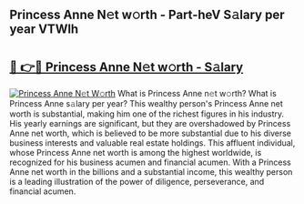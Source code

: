 ## Princess Anne N𝚎t w𝚘rth - Part-heV S𝚊lary per year VTWlh

# <h2><a href="http://gc2jq7y.nevu.top/?p=Princess+Anne">🔗 👉🔴 Princess Anne N𝚎t w𝚘rth - S𝚊lary</a></h2>

[![Princess Anne N𝚎t W𝚘rth](https://i.imgur.com/Oavwk0R.jpeg)](http://gc2jq7y.nevu.top/?p=Princess+Anne)
What is Princess Anne n𝚎t w𝚘rth? What is Princess Anne s𝚊lary per year?
This wealthy person's Princess Anne net worth is substantial, making him one of the richest figures in his industry. His yearly earnings are significant, but they are overshadowed by Princess Anne net worth, which is believed to be more substantial due to his diverse business interests and valuable real estate holdings. This affluent individual, whose Princess Anne net worth is among the highest worldwide, is recognized for his business acumen and financial acumen. With a Princess Anne net worth in the billions and a substantial income, this wealthy person is a leading illustration of the power of diligence, perseverance, and financial acumen.
